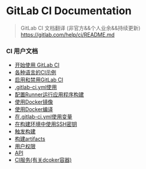 # GitLab CI Documentation

> GitLab CI 文档翻译 (非官方&&个人业余&&持续更新)  
> https://gitlab.com/help/ci/README.md

### CI 用户文档

  * [开始使用 GitLab CI]
  * [各种语言的CI示例]
  * [启用和禁用GitLab CI]
  * [.gitlab-ci.yml使用]
  * [配置Runner运行应用程序构建]
  * [使用Docker镜像]
  * [使用Docker编译]
  * [在.gitlab-ci.yml使用变量]
  * [在构建环境中使用SSH密钥]
  * [触发构建]
  * [构建artifacts]
  * [用户权限]
  * [API]
  * [CI服务(有关dcoker容器)]


[开始使用 GitLab CI]: quick_start.md  
[各种语言的CI示例]: examples.md  
[启用和禁用GitLab CI]: enableCi.md
[.gitlab-ci.yml使用]: ciWork.md
[配置runner运行应用程序构建]: configRunner.md
[使用Docker镜像]: useDockerImages.md
[使用Docker编译]: useDockerBuild.md
[在.gitlab-ci.yml使用变量]: variables.md
[在构建环境中使用SSH密钥]: usesshkey.md
[触发构建]: triggerBuild.md
[构建artifacts]: buildArtifacts.md
[用户权限]: userPermission.md
[API]: api.md
[CI服务(有关dcoker容器)]: ciservices.md
